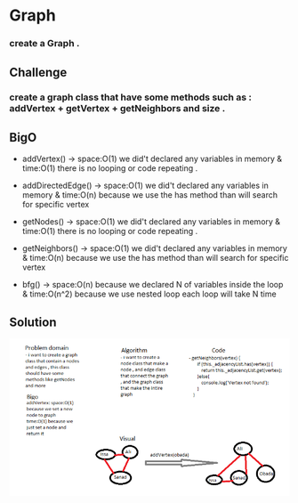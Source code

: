# Graph

### create a Graph .

## Challenge

### create a graph class that have some methods such as : addVertex + getVertex + getNeighbors and size . 

## BigO

- addVertex() -> space:O(1) we did't declared any variables in memory & time:O(1) there is no looping or code repeating .

- addDirectedEdge() -> space:O(1) we did't declared any variables in memory & time:O(n) because we use the has method than will search for specific vertex

- getNodes() -> space:O(1) we did't declared any variables in memory & time:O(1) there is no looping or code repeating .

- getNeighbors() -> space:O(1) we did't declared any variables in memory & time:O(n) because we use the has method than will search for specific vertex

- bfg() -> space:O(n) because we declared N of variables inside the loop & time:O(n^2) because we use nested loop each loop will take N time


## Solution

![whiteboard](../assets/graph.png)


